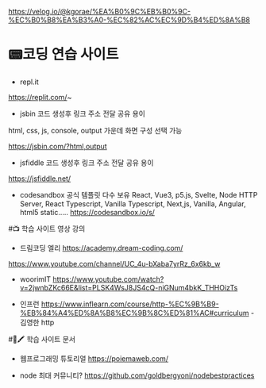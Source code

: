 https://velog.io/@kgorae/%EA%B0%9C%EB%B0%9C-%EC%B0%B8%EA%B3%A0-%EC%82%AC%EC%9D%B4%ED%8A%B8

# 📟코딩 연습 사이트
* repl.it

https://replit.com/~

* jsbin
코드 생성후 링크 주소 전달 공유 용이

html, css, js, console, output 가운데 화면 구성 선택 가능

https://jsbin.com/?html,output

* jsfiddle
코드 생성후 링크 주소 전달 공유 용이

https://jsfiddle.net/

* codesandbox
공식 템플릿 다수 보유
React, Vue3, p5.js, Svelte, Node HTTP Server, React Typescript, Vanilla Typescript, Next,js, Vanilla, Angular, html5 static.....
https://codesandbox.io/s/


#📺 학습 사이트 영상 강의
* 드림코딩 엘리
https://academy.dream-coding.com/

https://www.youtube.com/channel/UC_4u-bXaba7yrRz_6x6kb_w

* woorimIT
https://www.youtube.com/watch?v=2jwnbZKc66E&list=PLSK4WsJ8JS4cQ-niGNum4bkK_THHOizTs

* 인프런
https://www.inflearn.com/course/http-%EC%9B%B9-%EB%84%A4%ED%8A%B8%EC%9B%8C%ED%81%AC#curriculum - 김영한 http


#📖🖍 학습 사이트 문서
* 웹프로그래밍 튜토리얼
https://poiemaweb.com/


* node 최대 커뮤니티?
https://github.com/goldbergyoni/nodebestpractices
